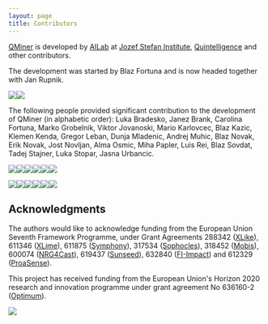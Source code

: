 ```yaml
---
layout: page
title: Contributors
---
```


[QMiner](http://qminer.ijs.si/) is developed by [AILab](http://ailab.ijs.si/) at 
[Jozef Stefan Institute](http://www.ijs.si/), [Quintelligence](http://quintelligence.com) and other contributors.

The development was started by Blaz Fortuna and is now headed together with Jan Rupnik.

<img src="https://avatars1.githubusercontent.com/u/775988?s=100&v=4"><img src="https://avatars2.githubusercontent.com/u/900388?s=100&v=4">

The following people provided significant contribution to the development of QMiner (in alphabetic order):
Luka Bradesko, Janez Brank, Carolina Fortuna, Marko Grobelnik, Viktor Jovanoski, Mario Karlovcec, Blaz Kazic, 
Klemen Kenda, Gregor Leban, Dunja Mladenic, Andrej Muhic, Blaz Novak, Erik Novak, Jost Novljan, Alma Osmic,
Miha Papler, Luis Rei, Blaz Sovdat, Tadej Stajner, Luka Stopar, Jasna Urbancic.

<img src="https://avatars0.githubusercontent.com/u/817095?s=100&v=4"><img src="https://avatars2.githubusercontent.com/u/976460?s=100&v=4"><img src="https://avatars2.githubusercontent.com/u/1841701?s=100&v=4"><img src="https://avatars1.githubusercontent.com/u/808516?s=100&v=4"><img src="https://avatars2.githubusercontent.com/u/5764852?s=100&v=4"><img src="https://avatars1.githubusercontent.com/u/809658?s=100&v=4">

<img src="https://avatars0.githubusercontent.com/u/10399584?s=100&v=4"><img src="https://avatars3.githubusercontent.com/u/9943382?s=100&v=4"><img src="https://avatars1.githubusercontent.com/u/841867?s=100&v=4"><img src="https://avatars3.githubusercontent.com/u/35857?s=100&v=4"><img src="https://avatars1.githubusercontent.com/u/795782?s=100&v=4"><img src="https://avatars3.githubusercontent.com/u/1324568?s=100&v=4">

## Acknowledgments

The authors would like to acknowledge funding from the European Union Seventh Framework Programme, under Grant 
Agreements 288342 ([XLike](http://www.xlike.org/)), 611346 ([XLime](http://xlime.eu)), 611875 ([Symphony](http://projectsymphony.eu)), 
317534 ([Sophocles](http://sophocles.eu/)), 318452 ([Mobis](https://sites.google.com/site/mobiseuprojecteu/)), 
600074 ([NRG4Cast](http://nrg4cast.org)), 619437 ([Sunseed](http://sunseed-fp7.eu)), 632840 ([FI-Impact](http://fi-impact.net/home/)) 
and 612329 ([ProaSense](http://www.proasense.eu)).

This project has received funding from the European Union's Horizon 2020 research and innovation programme 
under grant agreement No 636160-2 ([Optimum](http://www.optimumproject.eu/)).

![](http://ailab.ijs.si/~blazf/eu.png)
